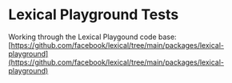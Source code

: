 # Lexical Playground Tests

Working through the Lexical Playgound code base: [https://github.com/facebook/lexical/tree/main/packages/lexical-playground](https://github.com/facebook/lexical/tree/main/packages/lexical-playground)
